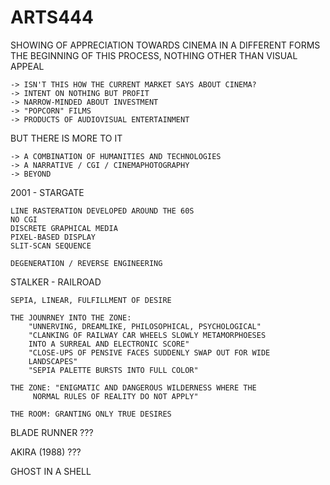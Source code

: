 # ARTS444

SHOWING OF APPRECIATION TOWARDS CINEMA IN A DIFFERENT FORMS
THE BEGINNING OF THIS PROCESS, NOTHING OTHER THAN VISUAL APPEAL

	-> ISN'T THIS HOW THE CURRENT MARKET SAYS ABOUT CINEMA?
	-> INTENT ON NOTHING BUT PROFIT
	-> NARROW-MINDED ABOUT INVESTMENT
	-> "POPCORN" FILMS
	-> PRODUCTS OF AUDIOVISUAL ENTERTAINMENT

BUT THERE IS MORE TO IT

	-> A COMBINATION OF HUMANITIES AND TECHNOLOGIES
	-> A NARRATIVE / CGI / CINEMAPHOTOGRAPHY
	-> BEYOND

2001 - STARGATE

	LINE RASTERATION DEVELOPED AROUND THE 60S
	NO CGI
	DISCRETE GRAPHICAL MEDIA
	PIXEL-BASED DISPLAY
	SLIT-SCAN SEQUENCE

	DEGENERATION / REVERSE ENGINEERING

STALKER - RAILROAD

	SEPIA, LINEAR, FULFILLMENT OF DESIRE
	
	THE JOUNRNEY INTO THE ZONE:
		"UNNERVING, DREAMLIKE, PHILOSOPHICAL, PSYCHOLOGICAL"
		"CLANKING OF RAILWAY CAR WHEELS SLOWLY METAMORPHOESES
		INTO A SURREAL AND ELECTRONIC SCORE"
		"CLOSE-UPS OF PENSIVE FACES SUDDENLY SWAP OUT FOR WIDE
		LANDSCAPES"
		"SEPIA PALETTE BURSTS INTO FULL COLOR"
		
	THE ZONE: "ENIGMATIC AND DANGEROUS WILDERNESS WHERE THE
		 NORMAL RULES OF REALITY DO NOT APPLY"
		 
	THE ROOM: GRANTING ONLY TRUE DESIRES
	
BLADE RUNNER ???

AKIRA (1988) ???

GHOST IN A SHELL
